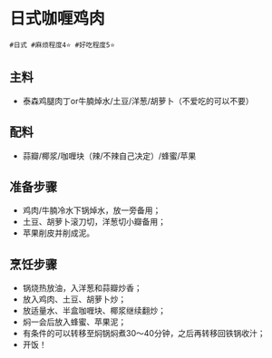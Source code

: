 # 日式咖喱鸡肉

```
#日式 #麻烦程度4⭐️ #好吃程度5⭐️
```

## 主料

- 泰森鸡腿肉丁or牛腩焯水/土豆/洋葱/胡萝卜（不爱吃的可以不要）

## 配料

- 蒜瓣/椰浆/咖喱块（辣/不辣自己决定）/蜂蜜/苹果

## 准备步骤

- 鸡肉/牛腩冷水下锅焯水，放一旁备用；
- 土豆、胡萝卜滚刀切，洋葱切小瓣备用；
- 苹果削皮并削成泥。

## 烹饪步骤

- 锅烧热放油，入洋葱和蒜瓣炒香；
- 放入鸡肉、土豆、胡萝卜炒；
- 放适量水、半盒咖喱块、椰浆继续翻炒；
- 焖一会后放入蜂蜜、苹果泥；
- 有条件的可以转移至焖锅焖煮30～40分钟，之后再转移回铁锅收汁；
- 开饭！